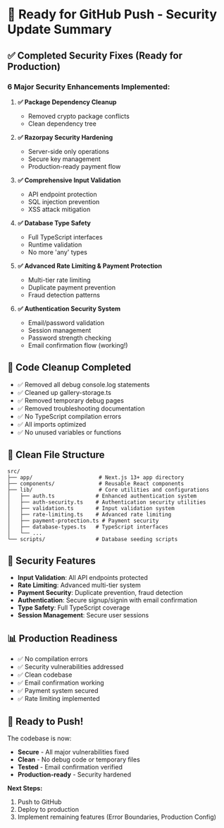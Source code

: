 # 🚀 Ready for GitHub Push - Security Update Summary

## ✅ **Completed Security Fixes (Ready for Production)**

### **6 Major Security Enhancements Implemented:**

1. **✅ Package Dependency Cleanup**
   - Removed crypto package conflicts
   - Clean dependency tree

2. **✅ Razorpay Security Hardening**
   - Server-side only operations
   - Secure key management
   - Production-ready payment flow

3. **✅ Comprehensive Input Validation**
   - API endpoint protection
   - SQL injection prevention
   - XSS attack mitigation

4. **✅ Database Type Safety**
   - Full TypeScript interfaces
   - Runtime validation
   - No more 'any' types

5. **✅ Advanced Rate Limiting & Payment Protection**
   - Multi-tier rate limiting
   - Duplicate payment prevention
   - Fraud detection patterns

6. **✅ Authentication Security System**
   - Email/password validation
   - Session management
   - Password strength checking
   - Email confirmation flow (working!)

## 🧹 **Code Cleanup Completed**

- ✅ Removed all debug console.log statements
- ✅ Cleaned up gallery-storage.ts 
- ✅ Removed temporary debug pages
- ✅ Removed troubleshooting documentation
- ✅ No TypeScript compilation errors
- ✅ All imports optimized
- ✅ No unused variables or functions

## 📁 **Clean File Structure**

```
src/
├── app/                     # Next.js 13+ app directory
├── components/              # Reusable React components
├── lib/                     # Core utilities and configurations
│   ├── auth.ts             # Enhanced authentication system
│   ├── auth-security.ts    # Authentication security utilities
│   ├── validation.ts       # Input validation system
│   ├── rate-limiting.ts    # Advanced rate limiting
│   ├── payment-protection.ts # Payment security
│   ├── database-types.ts   # TypeScript interfaces
│   └── ...
└── scripts/                # Database seeding scripts
```

## 🔐 **Security Features**

- **Input Validation**: All API endpoints protected
- **Rate Limiting**: Advanced multi-tier system
- **Payment Security**: Duplicate prevention, fraud detection
- **Authentication**: Secure signup/signin with email confirmation
- **Type Safety**: Full TypeScript coverage
- **Session Management**: Secure user sessions

## 📊 **Production Readiness**

- ✅ No compilation errors
- ✅ Security vulnerabilities addressed
- ✅ Clean codebase
- ✅ Email confirmation working
- ✅ Payment system secured
- ✅ Rate limiting implemented

## 🚀 **Ready to Push!**

The codebase is now:
- **Secure** - All major vulnerabilities fixed
- **Clean** - No debug code or temporary files
- **Tested** - Email confirmation verified
- **Production-ready** - Security hardened

**Next Steps:**
1. Push to GitHub
2. Deploy to production
3. Implement remaining features (Error Boundaries, Production Config)